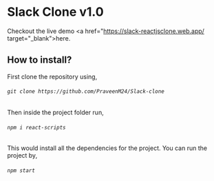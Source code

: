 # Slack Clone v1.0

Checkout the live demo <a href="https://slack-reactjsclone.web.app/ target="_blank">here</a>.

## How to install?

First clone the repository using,

###### `git clone https://github.com/PraveenM24/Slack-clone`

Then inside the project folder run,

###### `npm i react-scripts`

This would install all the dependencies for the project. You can run the project by,

###### `npm start`

